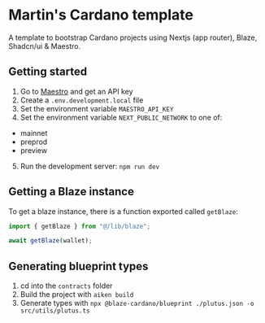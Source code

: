 # Martin's Cardano template

A template to bootstrap Cardano projects using Nextjs (app router), Blaze, Shadcn/ui & Maestro.

## Getting started

1. Go to [Maestro](https://dashboard.gomaestro.org/) and get an API key
2. Create a `.env.development.local` file
3. Set the environment variable `MAESTRO_API_KEY`
4. Set the environment variable `NEXT_PUBLIC_NETWORK` to one of:

- mainnet
- preprod
- preview

5. Run the development server: `npm run dev`

## Getting a Blaze instance

To get a blaze instance, there is a function exported called `getBlaze`:

```ts
import { getBlaze } from "@/lib/blaze";

await getBlaze(wallet);
```

## Generating blueprint types

1. cd into the `contracts` folder
2. Build the project with `aiken build`
3. Generate types with `npx @blaze-cardano/blueprint ./plutus.json -o src/utils/plutus.ts`
